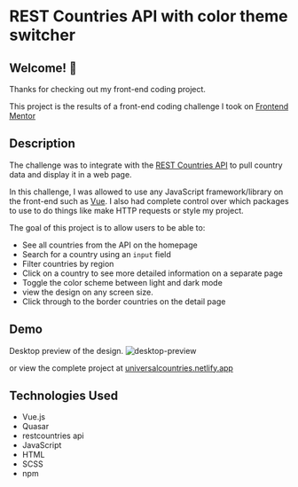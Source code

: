 # REST Countries API with color theme switcher

## Welcome! 👋

Thanks for checking out my front-end coding project.

This project is the results of a front-end coding challenge I took on [Frontend Mentor](https://www.frontendmentor.io)

## Description

The challenge was to integrate with the [REST Countries API](https://restcountries.eu) to pull country data and display it in a web page.

In this challenge, I was allowed to use any JavaScript framework/library on the front-end such as [Vue](https://vuejs.org). I also had complete control over which packages to use to do things like make HTTP requests or style my project.

The goal of this project is to allow users to be able to:

- See all countries from the API on the homepage
- Search for a country using an `input` field
- Filter countries by region
- Click on a country to see more detailed information on a separate page
- Toggle the color scheme between light and dark mode
- view the design on any screen size.
- Click through to the border countries on the detail page

## Demo

Desktop preview of the design.
![desktop-preview](https://user-images.githubusercontent.com/116076511/198612037-3d7f6b30-6433-4adf-b746-f688dcec3fb0.jpg)


or view the complete project at [universalcountries.netlify.app](https://universalcountries.netlify.app)

## Technologies Used
 * Vue.js
 * Quasar
 * restcountries api
 * JavaScript
 * HTML
 * SCSS
 * npm
